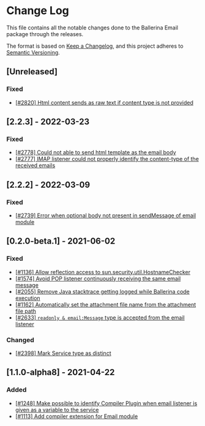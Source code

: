 # Change Log
This file contains all the notable changes done to the Ballerina Email package through the releases.

The format is based on [Keep a Changelog](https://keepachangelog.com/en/1.0.0/), and this project adheres to [Semantic Versioning](https://semver.org/spec/v2.0.0.html).

## [Unreleased]

### Fixed
- [[#2820] Html content sends as raw text if content type is not provided](https://github.com/ballerina-platform/ballerina-standard-library/issues/2820)

## [2.2.3] - 2022-03-23

### Fixed
- [[#2778] Could not able to send html template as the email body](https://github.com/ballerina-platform/ballerina-standard-library/issues/2778)
- [[#2777] IMAP listener could not properly identify the content-type of the received emails](https://github.com/ballerina-platform/ballerina-standard-library/issues/2777)

## [2.2.2] - 2022-03-09

### Fixed
- [[#2739] Error when optional body not present in sendMessage of email module](https://github.com/ballerina-platform/ballerina-standard-library/issues/2739)

## [0.2.0-beta.1] - 2021-06-02

### Fixed
 - [[#1136] Allow reflection access to sun.security.util.HostnameChecker](https://github.com/ballerina-platform/ballerina-standard-library/issues/1136)
 - [[#1574] Avoid POP listener continuously receiving the same email message](https://github.com/ballerina-platform/ballerina-standard-library/issues/1574)
 - [[#2055] Remove Java stacktrace getting logged while Ballerina code execution](https://github.com/ballerina-platform/ballerina-standard-library/issues/2055)
 - [[#1162] Automatically set the attachment file name from the attachment file path](https://github.com/ballerina-platform/ballerina-standard-library/issues/1162)
 - [[#2633] `readonly & email:Message` type is accepted from the email listener](https://github.com/ballerina-platform/ballerina-standard-library/issues/2633)

### Changed
 - [[#2398] Mark Service type as distinct](https://github.com/ballerina-platform/ballerina-standard-library/issues/2398)

## [1.1.0-alpha8] - 2021-04-22

### Added
- [[#1248] Make possible to identify Compiler Plugin when email listener is given as a variable to the service](https://github.com/ballerina-platform/ballerina-standard-library/issues/1248)
- [[#1113] Add compiler extension for Email module](https://github.com/ballerina-platform/ballerina-standard-library/issues/1113)
